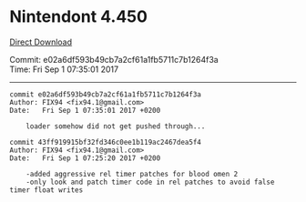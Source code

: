# Nintendont 4.450
[Direct Download](./Nintendont.zip)

Commit: e02a6df593b49cb7a2cf61a1fb5711c7b1264f3a  
Time: Fri Sep 1 07:35:01 2017   

-----

```
commit e02a6df593b49cb7a2cf61a1fb5711c7b1264f3a
Author: FIX94 <fix94.1@gmail.com>
Date:   Fri Sep 1 07:35:01 2017 +0200

    loader somehow did not get pushed through...
```

```
commit 43ff919915bf32fd346c0ee1b119ac2467dea5f4
Author: FIX94 <fix94.1@gmail.com>
Date:   Fri Sep 1 07:25:20 2017 +0200

    -added aggressive rel timer patches for blood omen 2
    -only look and patch timer code in rel patches to avoid false timer float writes
```
